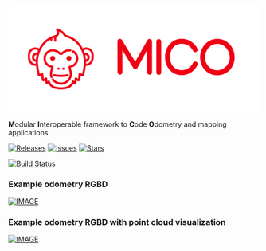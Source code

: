 ![](https://github.com/Bardo91/mico/blob/master/doc/mico_banner.png)

**M**odular **I**nteroperable framework to **C**ode **O**dometry and mapping applications

[![Releases](https://img.shields.io/github/release/bardo91/mico.svg)](https://github.com/bardo91/mico/releases)  [![Issues](https://img.shields.io/github/issues/bardo91/mico.svg)](https://github.com/bardo91/mico/issues)  [![Stars](https://img.shields.io/github/stars/bardo91/mico.svg)](https://github.com/bardo91/mico/stars)

[![Build Status](https://travis-ci.org/Bardo91/mico.svg?branch=master)](https://travis-ci.org/Bardo91/mico)


### Example odometry RGBD
[![IMAGE](http://i3.ytimg.com/vi/C_h7Ao7ZYPA/hqdefault.jpg)](https://youtu.be/C_h7Ao7ZYPA)

### Example odometry RGBD with point cloud visualization
[![IMAGE](http://i3.ytimg.com/vi/G-6rvcv5ks8/hqdefault.jpg)](https://youtu.be/G-6rvcv5ks8)

